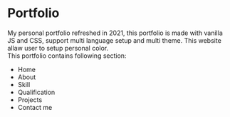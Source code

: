 # Portfolio
My personal portfolio refreshed in 2021, this portfolio is made with vanilla JS and CSS, support multi language setup and multi theme. This website allaw user to setup personal color. 
<br>
This portfolio contains following section:
- Home
- About
- Skill
- Qualification
- Projects
- Contact me
